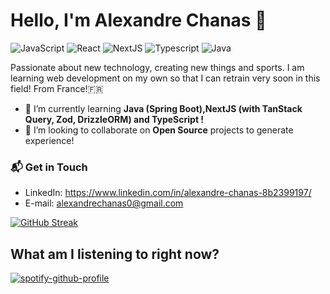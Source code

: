 # Hello, I'm Alexandre Chanas 👋

![JavaScript](https://img.shields.io/badge/JavaScript-Intermediate-yellow)
![React](https://img.shields.io/badge/React-Intermediate-blue)
![NextJS](https://img.shields.io/badge/NextJS-Intermediate-blue)
![Typescript](https://img.shields.io/badge/Typescript-Learning-blue)
![Java](https://img.shields.io/badge/Java-Learning-yellow)

Passionate about new technology, creating new things and sports. I am learning web development on my own so that I can retrain very soon in this field! From France!🇫🇷

- 🌱 I’m currently learning **Java (Spring Boot),NextJS (with TanStack Query, Zod, DrizzleORM) and TypeScript !**
- 👯 I’m looking to collaborate on **Open Source** projects to generate experience!

### 📬 Get in Touch

- LinkedIn: https://www.linkedin.com/in/alexandre-chanas-8b2399197/
- E-mail: alexandrechanas0@gmail.com

[![GitHub Streak](http://github-readme-streak-stats.herokuapp.com?user=Alexandre-Chs&theme=dark&hide_border=true&date_format=M%20j%5B%2C%20Y%5D)](https://git.io/streak-stats)

## What am I listening to right now?
[![spotify-github-profile](https://spotify-github-profile.vercel.app/api/view?uid=1142025166&cover_image=true&theme=novatorem&bar_color=53b14f&bar_color_cover=false)](https://github.com/kittinan/spotify-github-profile)
